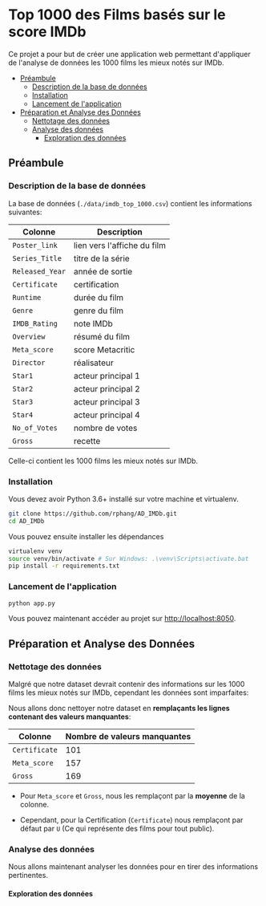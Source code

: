 # Top 1000 des Films basés sur le score IMDb

Ce projet a pour but de créer une application web permettant d'appliquer de l'analyse de données les 1000 films les mieux notés sur IMDb.

- [Préambule](#préambule)
  - [Description de la base de données](#description-de-la-base-de-données)
  - [Installation](#installation)
  - [Lancement de l'application](#lancement-de-lapplication)
- [Préparation et Analyse des Données](#préparation-et-analyse-des-données)
  - [Nettotage des données](#nettotage-des-données)
  - [Analyse des données](#analyse-des-données)
    - [Exploration des données](#exploration-des-données)

## Préambule

### Description de la base de données

La base de données (`./data/imdb_top_1000.csv`) contient les informations suivantes:

| Colonne | Description |
| --- | --- |
| `Poster_link` | lien vers l'affiche du film |
| `Series_Title` | titre de la série |
| `Released_Year` | année de sortie |
| `Certificate` | certification |
| `Runtime` | durée du film |
| `Genre` | genre du film |
| `IMDB_Rating` | note IMDb |
| `Overview` | résumé du film |
| `Meta_score` | score Metacritic |
| `Director` | réalisateur |
| `Star1` | acteur principal 1 |
| `Star2` | acteur principal 2 |
| `Star3` | acteur principal 3 |
| `Star4` | acteur principal 4 |
| `No_of_Votes` | nombre de votes |
| `Gross` | recette |

Celle-ci contient les 1000 films les mieux notés sur IMDb.

### Installation

Vous devez avoir Python 3.6+ installé sur votre machine et virtualenv.

```bash
git clone https://github.com/rphang/AD_IMDb.git
cd AD_IMDb
```

Vous pouvez ensuite installer les dépendances

```bash
virtualenv venv
source venv/bin/activate # Sur Windows: .\venv\Scripts\activate.bat
pip install -r requirements.txt
```

### Lancement de l'application

```bash
python app.py
```

Vous pouvez maintenant accéder au projet sur [http://localhost:8050](http://localhost:8050).

## Préparation et Analyse des Données

### Nettotage des données

Malgré que notre dataset devrait contenir des informations sur les 1000 films les mieux notés sur IMDb, cependant les données sont imparfaites:

Nous allons donc nettoyer notre dataset en **remplaçants les lignes contenant des valeurs manquantes**:

| Colonne | Nombre de valeurs manquantes |
| --- | --- |
| `Certificate` | 101 |
| `Meta_score` | 157 |
| `Gross` | 169 |

- Pour `Meta_score` et `Gross`, nous les remplaçont par la **moyenne** de la colonne.

- Cependant, pour la Certification (`Certificate`) nous remplaçont par défaut par `U` (Ce qui représente des films pour tout public).

### Analyse des données

Nous allons maintenant analyser les données pour en tirer des informations pertinentes.

#### Exploration des données
